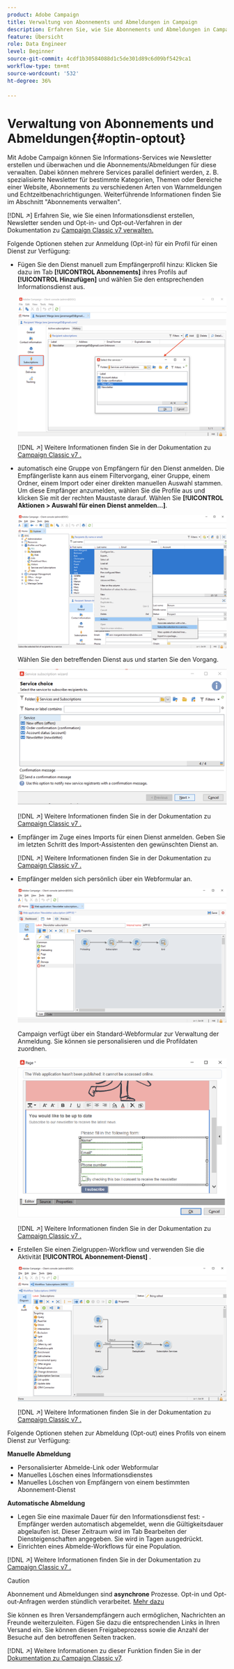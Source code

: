 ```yaml
---
product: Adobe Campaign
title: Verwaltung von Abonnements und Abmeldungen in Campaign
description: Erfahren Sie, wie Sie Abonnements und Abmeldungen in Campaign v8 verwalten
feature: Übersicht
role: Data Engineer
level: Beginner
source-git-commit: 4cdf1b30584088d1c5de301d89c6d09bf5429ca1
workflow-type: tm+mt
source-wordcount: '532'
ht-degree: 36%

---
```


# Verwaltung von Abonnements und Abmeldungen{#optin-optout}

Mit Adobe Campaign können Sie Informations-Services wie Newsletter erstellen und überwachen und die Abonnements/Abmeldungen für diese verwalten. Dabei können mehrere Services parallel definiert werden, z. B. spezialisierte Newsletter für bestimmte Kategorien, Themen oder Bereiche einer Website, Abonnements zu verschiedenen Arten von Warnmeldungen und Echtzeitbenachrichtigungen. Weiterführende Informationen finden Sie im Abschnitt &quot;Abonnements verwalten&quot;.

[!DNL :arrow_upper_right:] Erfahren Sie, wie Sie einen Informationsdienst erstellen, Newsletter senden und Opt-in- und Opt-out-Verfahren in der Dokumentation zu  [Campaign Classic v7 verwalten.](https://experienceleague.adobe.com/docs/campaign-classic/using/sending-messages/subscriptions-and-referrals/managing-subscriptions.html?lang=de#sending-messages)

Folgende Optionen stehen zur Anmeldung (Opt-in) für ein Profil für einen Dienst zur Verfügung:

* Fügen Sie den Dienst manuell zum Empfängerprofil hinzu: Klicken Sie dazu im Tab **[!UICONTROL Abonnements]** ihres Profils auf **[!UICONTROL Hinzufügen]** und wählen Sie den entsprechenden Informationsdienst aus.

   ![](assets/subscribe-to-a-service.png)

   [!DNL :arrow_upper_right:] Weitere Informationen finden Sie in der Dokumentation zu  [Campaign Classic v7 .](https://experienceleague.adobe.com/docs/campaign-classic/using/getting-started/profile-management/editing-a-profile.html?lang=en#deliveries-tab)

* automatisch eine Gruppe von Empfängern für den Dienst anmelden. Die Empfängerliste kann aus einem Filtervorgang, einer Gruppe, einem Ordner, einem Import oder einer direkten manuellen Auswahl stammen. Um diese Empfänger anzumelden, wählen Sie die Profile aus und klicken Sie mit der rechten Maustaste darauf. Wählen Sie **[!UICONTROL Aktionen > Auswahl für einen Dienst anmelden...]**.

   ![](assets/subscribe-selection.png)

   Wählen Sie den betreffenden Dienst aus und starten Sie den Vorgang.

   ![](assets/subscribe-confirm.png)

   [!DNL :arrow_upper_right:] Weitere Informationen finden Sie in der Dokumentation zu  [Campaign Classic v7 .](https://experienceleague.adobe.com/docs/campaign-classic/using/getting-started/profile-management/editing-a-profile.html?lang=en#deliveries-tab)


* Empfänger im Zuge eines Imports für einen Dienst anmelden. Geben Sie im letzten Schritt des Import-Assistenten den gewünschten Dienst an.

   [!DNL :arrow_upper_right:] Weitere Informationen finden Sie in der Dokumentation zu  [Campaign Classic v7 .](https://experienceleague.adobe.com/docs/campaign-classic/using/getting-started/importing-and-exporting-data/generic-imports-exports/executing-import-jobs.html?lang=en#step-5---additional-step-when-importing-recipients)

* Empfänger melden sich persönlich über ein Webformular an.

   ![](assets/opt-in-webapp.png)

   Campaign verfügt über ein Standard-Webformular zur Verwaltung der Anmeldung. Sie können sie personalisieren und die Profildaten zuordnen.

   ![](assets/web-app.png)

   [!DNL :arrow_upper_right:] Weitere Informationen finden Sie in der Dokumentation zu  [Campaign Classic v7 .](https://experienceleague.adobe.com/docs/campaign-classic/using/designing-content/web-forms/use-cases--web-forms.html?lang=en#create-a-subscription--form-with-double-opt-in)


* Erstellen Sie einen Zielgruppen-Workflow und verwenden Sie die Aktivität **[!UICONTROL Abonnement-Dienst]** .

   ![](assets/wf-subscription.png)

   [!DNL :arrow_upper_right:] Weitere Informationen finden Sie in der Dokumentation zu  [Campaign Classic v7 .](https://experienceleague.adobe.com/docs/campaign-classic/using/automating-with-workflows/targeting-activities/subscription-services.html?lang=en#example--subscribe-a-list-of-recipients-to-a-newsletter)

Folgende Optionen stehen zur Abmeldung (Opt-out) eines Profils von einem Dienst zur Verfügung:

**Manuelle Abmeldung**

* Personalisierter Abmelde-Link oder Webformular
* Manuelles Löschen eines Informationsdienstes
* Manuelles Löschen von Empfängern von einem bestimmten Abonnement-Dienst

**Automatische Abmeldung**

* Legen Sie eine maximale Dauer für den Informationsdienst fest: -Empfänger werden automatisch abgemeldet, wenn die Gültigkeitsdauer abgelaufen ist. Dieser Zeitraum wird im Tab Bearbeiten der Diensteigenschaften angegeben. Sie wird in Tagen ausgedrückt.
* Einrichten eines Abmelde-Workflows für eine Population.

[!DNL :arrow_upper_right:] Weitere Informationen finden Sie in der Dokumentation zu  [Campaign Classic v7 .](https://experienceleague.adobe.com/docs/campaign-classic/using/sending-messages/subscriptions-and-referrals/managing-subscriptions.html?lang=en#unsubscribing-a-recipient-from-a-service)


>[!CAUTION]
>
>Abonnement und Abmeldungen sind **asynchrone** Prozesse. Opt-in und Opt-out-Anfragen werden stündlich verarbeitet. [Mehr dazu](../dev/new-apis.md#sub-apis)

Sie können es Ihren Versandempfängern auch ermöglichen, Nachrichten an Freunde weiterzuleiten. Fügen Sie dazu die entsprechenden Links in Ihren Versand ein. Sie können diesen Freigabeprozess sowie die Anzahl der Besuche auf den betroffenen Seiten tracken.

[!DNL :arrow_upper_right:] Weitere Informationen zu dieser Funktion finden Sie in der  [Dokumentation zu Campaign Classic v7](https://experienceleague.adobe.com/docs/campaign-classic/using/sending-messages/subscriptions-and-referrals/viral-and-social-marketing.html?lang=en#viral-marketing--forward-to-a-friend).